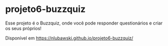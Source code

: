 # projeto6-buzzquiz

Esse projeto é o Buzzquiz, onde você pode responder questionários e criar os seus próprios!



Disponível em  https://nlubawski.github.io/projeto6-buzzquiz/
